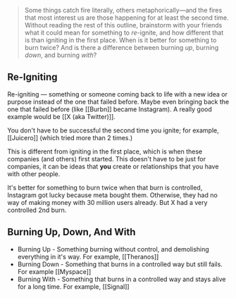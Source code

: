 > Some things catch fire literally, others metaphorically—and the fires that most interest us are those happening for at least the second time. Without reading the rest of this outline, brainstorm with your friends what it could mean for something to *re*-ignite, and how different that is than igniting in the first place. When is it better for something to burn twice? And is there a difference between burning *up*, burning *down*, and burning *with*?

## Re-Igniting

Re-igniting — something or someone coming back to life with a new idea or purpose instead of the one that failed before. Maybe even bringing back the one that failed before (like [[Burbn]] became Instagram). A really good example would be [[X (aka Twitter)]].

You don't have to be successful the second time you ignite; for example, [[Juicero]] (which tried more than 2 times.)

This is different from igniting in the first place, which is when these companies (and others) first started. This doesn't have to be just for companies, it can be ideas that **you** create or relationships that you have with other people.

It's better for something to burn twice when that burn is controlled, Instagram got lucky because meta bought them. Otherwise, they had no way of making money with 30 million users already. But X had a very controlled 2nd burn.

## Burning Up, Down, And With

 - Burning Up - Something burning without control, and demolishing everything in it's way. For example, [[Theranos]]
 - Burning Down - Something that burns in a controlled way but still fails. For example [[Myspace]]
 - Burning With - Something that burns in a controlled way and stays alive for a long time. For example, [[Signal]]
